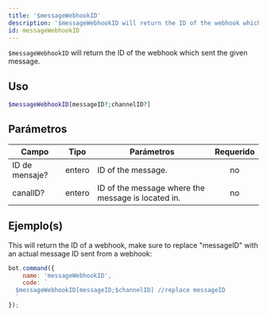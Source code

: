 ```yaml
---
title: '$messageWebhookID'
description: '$messageWebhookID will return the ID of the webhook which sent the given message.'
id: messageWebhookID
---
```


`$messageWebhookID` will return the ID of the webhook which sent the given message.

## Uso

```php
$messageWebhookID[messageID?;channelID?]
```

## Parámetros

| Campo          | Tipo   | Parámetros                                         | Requerido |
| -------------- | ------ | -------------------------------------------------- |:---------:|
| ID de mensaje? | entero | ID of the message.                                 |    no     |
| canalID?       | entero | ID of the message where the message is located in. |    no     |

## Ejemplo(s)

This will return the ID of a webhook, make sure to replace "messageID" with an actual message ID sent from a webhook:

```javascript
bot.command({
    name: 'messageWebhookID',
    code: `
  $messageWebhookID[messageID;$channelID] //replace messageID
  `
});
```
